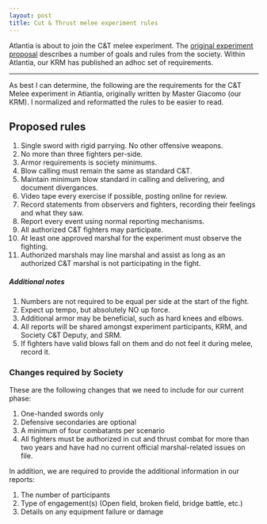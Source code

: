 ```yaml
---
layout: post
title: Cut & Thrust melee experiment rules
---
```


Atlantia is about to join the C&T melee experiment.  The <a href='/content/pdf/CnTMeleesExperimentProposal_March.pdf'>original experiment proposal</a> describes a number of goals and rules from the society.  Within Atlantia, our KRM has published an adhoc set of requirements.

* * *

As best I can determine, the following are the requirements for the C&T Melee experiment in Atlantia, originally written by Master Giacomo (our KRM).  I normalized and reformatted the rules to be easier to read.

## Proposed rules

1. Single sword with rigid parrying.  No other offensive weapons.
1. No more than three fighters per-side.
1. Armor requirements is society minimums.
1. Blow calling must remain the same as standard C&T.
1. Maintain minimum blow standard in calling and delivering, and document divergances.
1. Video tape every exercise if possible, posting online for review.
1. Record statements from observers and fighters, recording their feelings and what they saw.
1. Report every event using normal reporting mechanisms.
1. All authorized C&T fighters may participate.
1. At least one approved marshal for the experiment must observe the fighting.
1. Authorized marshals may line marshal and assist as long as an authorized C&T marshal is not participating in the fight.

##### Additional notes

1. Numbers are not required to be equal per side at the start of the fight.
1. Expect up tempo, but absolutely NO up force.
1. Additional armor may be beneficial, such as hard knees and elbows.
1. All reports will be shared amongst experiment participants, KRM, and Society C&T Deputy, and SRM.
1. If fighters have valid blows fall on them and do not feel it during melee, record it.

### Changes required by Society

These are the following changes that we need to include for our current phase:

1. One-handed swords only
1. Defensive secondaries are optional
1. A minimum of four combatants per scenario
1. All fighters must be authorized in cut and thrust combat for more than two years and have had no current official marshal-related issues on file.

In addition, we are required to provide the additional information in our reports:

1. The number of participants
1. Type of engagement(s) (Open field, broken field, bridge battle, etc.)
1. Details on any equipment failure or damage
